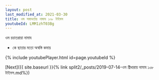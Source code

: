 ```yaml
---
layout: post
last_modified_at: 2021-03-30
title: ওম সমাভর্তায় নামায ১০৮ টাইমস
youtubeId: LMM1zhT03Bg
---
```

 
 
 ওম চচাতরায়া নামায  
 
 -  কে ছাতার মতো অস্বস্তি কমায় 
 
  
 
  
 
 
 
 
 
 


{% include youtubePlayer.html id=page.youtubeId %}
 
[Next]({{ site.baseurl }}{% link  split2/_posts/2019-07-14-ওম শ্রীধারায় নামায ১০৮ টাইমস.md%})
 
